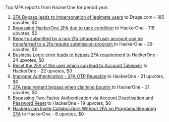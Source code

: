 Top MFA reports from HackerOne for period year:

1. [2FA Bypass leads to  impersonation of legimate users](https://hackerone.com/reports/2885636) to Drugs.com - 185 upvotes, $0
2. [Bypassing HackerOne 2FA due to race condition](https://hackerone.com/reports/2598548) to HackerOne - 118 upvotes, $0
3. [Reports submitted by a non 2fa setupped user account can be transferred to a 2fa require submission program ](https://hackerone.com/reports/2569993) to HackerOne - 29 upvotes, $0
4. [Business Logic error leads to bypass 2FA requirement ](https://hackerone.com/reports/2571981) to HackerOne - 24 upvotes, $0
5. [Reset the 2FA of the user which can lead to Account Takeover](https://hackerone.com/reports/2492631) to HackerOne - 22 upvotes, $0
6. [Improper Authentication - 2FA OTP Reusable](https://hackerone.com/reports/2529780) to HackerOne - 21 upvotes, $0
7. [2FA requirement bypass when claiming bounty ](https://hackerone.com/reports/2528919) to HackerOne - 21 upvotes, $0
8. [Bypassing Two-Factor Authentication via Account Deactivation and Password Reset](https://hackerone.com/reports/2543342) to HackerOne - 19 upvotes, $0
9. [Hackers can Invite Collaborators Without 2FA on Programs Requiring 2FA](https://hackerone.com/reports/2575079) to HackerOne - 8 upvotes, $0
